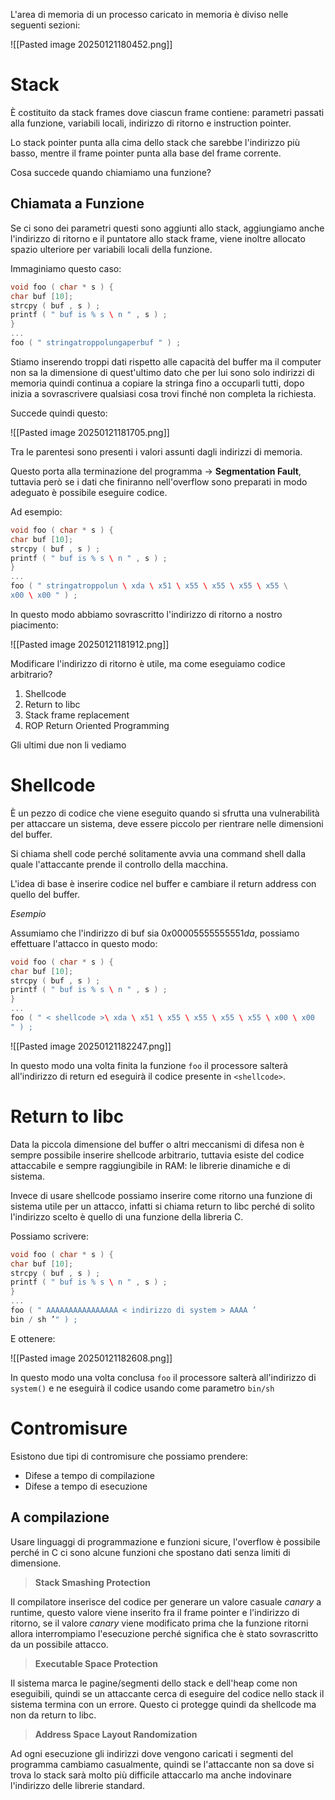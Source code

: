 L'area di memoria di un processo caricato in memoria è diviso nelle seguenti sezioni:

![[Pasted image 20250121180452.png]]

# Stack

È costituito da stack frames dove ciascun frame contiene: parametri passati alla funzione, variabili locali, indirizzo di ritorno e instruction pointer.

Lo stack pointer punta alla cima dello stack che sarebbe l'indirizzo più basso, mentre il frame pointer punta alla base del frame corrente.

Cosa succede quando chiamiamo una funzione?

## Chiamata a Funzione
Se ci sono dei parametri questi sono aggiunti allo stack, aggiungiamo anche l'indirizzo di ritorno e il puntatore allo stack frame, viene inoltre allocato spazio ulteriore per variabili locali della funzione.

Immaginiamo questo caso:

```c
void foo ( char * s ) {
char buf [10];
strcpy ( buf , s ) ;
printf ( " buf is % s \ n " , s ) ;
}
...
foo ( " stringatroppolungaperbuf " ) ;
```

Stiamo inserendo troppi dati rispetto alle capacità del buffer ma il computer non sa la dimensione di quest'ultimo dato che per lui sono solo indirizzi di memoria quindi continua a copiare la stringa fino a occuparli tutti, dopo inizia a sovrascrivere qualsiasi cosa trovi finché non completa la richiesta.

Succede quindi questo:

![[Pasted image 20250121181705.png]]

Tra le parentesi sono presenti i valori assunti dagli indirizzi di memoria.

Questo porta alla terminazione del programma -> **Segmentation Fault**, tuttavia però se i dati che finiranno nell'overflow sono preparati in modo adeguato è possibile eseguire codice.

Ad esempio:

```c
void foo ( char * s ) {
char buf [10];
strcpy ( buf , s ) ;
printf ( " buf is % s \ n " , s ) ;
}
...
foo ( " stringatroppolun \ xda \ x51 \ x55 \ x55 \ x55 \ x55 \
x00 \ x00 " ) ;
```

In questo modo abbiamo sovrascritto l'indirizzo di ritorno a nostro piacimento:

![[Pasted image 20250121181912.png]]

Modificare l'indirizzo di ritorno è utile, ma come eseguiamo codice arbitrario?
1) Shellcode
2) Return to libc
3) Stack frame replacement
4) ROP Return Oriented Programming

Gli ultimi due non li vediamo

# Shellcode
È un pezzo di codice che viene eseguito quando si sfrutta una vulnerabilità per attaccare un sistema, deve essere piccolo per rientrare nelle dimensioni del buffer.

Si chiama shell code perché solitamente avvia una command shell dalla quale l'attaccante prende il controllo della macchina.

L'idea di base è inserire codice nel buffer e cambiare il return address con quello del buffer.

_Esempio_

Assumiamo che l'indirizzo di buf sia $0x00005555555551da$, possiamo effettuare l'attacco in questo modo:

```c
void foo ( char * s ) {
char buf [10];
strcpy ( buf , s ) ;
printf ( " buf is % s \ n " , s ) ;
}
...
foo ( " < shellcode >\ xda \ x51 \ x55 \ x55 \ x55 \ x55 \ x00 \ x00
" ) ;
```

![[Pasted image 20250121182247.png]]

In questo modo una volta finita la funzione `foo` il processore salterà all'indirizzo di return ed eseguirà il codice presente in `<shellcode>`.

# Return to libc
Data la piccola dimensione del buffer o altri meccanismi di difesa non è sempre possibile inserire shellcode arbitrario, tuttavia esiste del codice attaccabile e sempre raggiungibile in RAM: le librerie dinamiche e di sistema.

Invece di usare shellcode possiamo inserire come ritorno una funzione di sistema utile per un attacco, infatti si chiama return to libc perché di solito l'indirizzo scelto è quello di una funzione della libreria C.

Possiamo scrivere:

```c
void foo ( char * s ) {
char buf [10];
strcpy ( buf , s ) ;
printf ( " buf is % s \ n " , s ) ;
}
...
foo ( " AAAAAAAAAAAAAAAA < indirizzo di system > AAAA ’
bin / sh ’" ) ;
```

E ottenere:

![[Pasted image 20250121182608.png]]

In questo modo una volta conclusa `foo` il processore salterà all'indirizzo di `system()` e ne eseguirà il codice usando come parametro `bin/sh`

# Contromisure
Esistono due tipi di contromisure che possiamo prendere:
- Difese a tempo di compilazione
- Difese a tempo di esecuzione

## A compilazione
Usare linguaggi di programmazione e funzioni sicure, l'overflow è possibile perché in C ci sono alcune funzioni che spostano dati senza limiti di dimensione.

> **Stack Smashing Protection**

Il compilatore inserisce del codice per generare un valore casuale _canary_ a runtime, questo valore viene inserito fra il frame pointer e l'indirizzo di ritorno, se il valore _canary_ viene modificato prima che la funzione ritorni allora interrompiamo l'esecuzione perché significa che è stato sovrascritto da un possibile attacco.

> **Executable Space Protection**

Il sistema marca le pagine/segmenti dello stack e dell'heap come non eseguibili, quindi se un attaccante cerca di eseguire del codice nello stack il sistema termina con un errore. Questo ci protegge quindi da shellcode ma non da return to libc.

> **Address Space Layout Randomization**

Ad ogni esecuzione gli indirizzi dove vengono caricati i segmenti del programma cambiamo casualmente, quindi se l'attaccante non sa dove si trova lo stack sarà molto più difficile attaccarlo ma anche indovinare l'indirizzo delle librerie standard.
